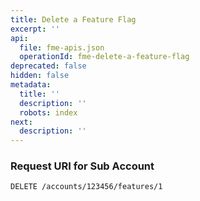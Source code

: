 ```yaml
---
title: Delete a Feature Flag
excerpt: ''
api:
  file: fme-apis.json
  operationId: fme-delete-a-feature-flag
deprecated: false
hidden: false
metadata:
  title: ''
  description: ''
  robots: index
next:
  description: ''
---
```

### Request URI for Sub Account

```
DELETE /accounts/123456/features/1
```
